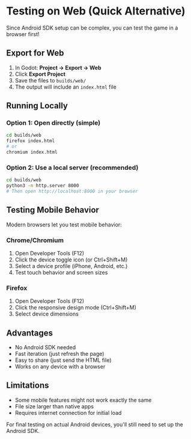 # Testing on Web (Quick Alternative)

Since Android SDK setup can be complex, you can test the game in a browser first!

## Export for Web

1. In Godot: **Project → Export → Web**
2. Click **Export Project**
3. Save the files to `builds/web/`
4. The output will include an `index.html` file

## Running Locally

### Option 1: Open directly (simple)
```bash
cd builds/web
firefox index.html
# or
chromium index.html
```

### Option 2: Use a local server (recommended)
```bash
cd builds/web
python3 -m http.server 8000
# Then open http://localhost:8000 in your browser
```

## Testing Mobile Behavior

Modern browsers let you test mobile behavior:

### Chrome/Chromium
1. Open Developer Tools (F12)
2. Click the device toggle icon (or Ctrl+Shift+M)
3. Select a device profile (iPhone, Android, etc.)
4. Test touch behavior and screen sizes

### Firefox
1. Open Developer Tools (F12)
2. Click the responsive design mode (Ctrl+Shift+M)
3. Select device dimensions

## Advantages
- No Android SDK needed
- Fast iteration (just refresh the page)
- Easy to share (just send the HTML file)
- Works on any device with a browser

## Limitations
- Some mobile features might not work exactly the same
- File size larger than native apps
- Requires internet connection for initial load

For final testing on actual Android devices, you'll still need to set up the Android SDK.

